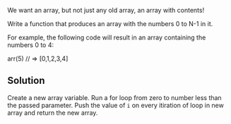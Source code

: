 We want an array, but not just any old array, an array with contents!

Write a function that produces an array with the numbers 0 to N-1 in it.

For example, the following code will result in an array containing the numbers 0 to 4:

arr(5) // => [0,1,2,3,4]

## Solution
Create a new array variable. Run a for loop from zero to number less than the passed parameter. Push the value of `i` on every itiration of loop in new array and return the new array.